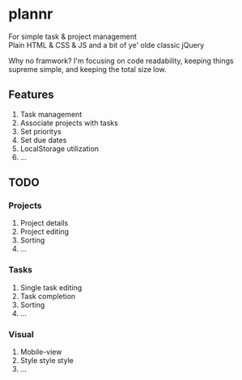 # plannr  

For simple task & project management  
Plain HTML & CSS & JS and a bit of ye' olde classic jQuery

Why no framwork?
I'm focusing on code readability, keeping things supreme simple, and keeping the total size low.

## Features

1. Task management
1. Associate projects with tasks
1. Set prioritys
1. Set due dates
1. LocalStorage utilization  
1. ...

## TODO

### Projects

1. Project details
1. Project editing
1. Sorting
1. ...

### Tasks

1. Single task editing
1. Task completion
1. Sorting
1. ...

### Visual

1. Mobile-view
1. Style style style
1. ...
